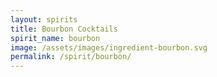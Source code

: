 ```yaml
---
layout: spirits
title: Bourbon Cocktails
spirit_name: bourbon
image: /assets/images/ingredient-bourbon.svg
permalink: /spirit/bourbon/
---
```

